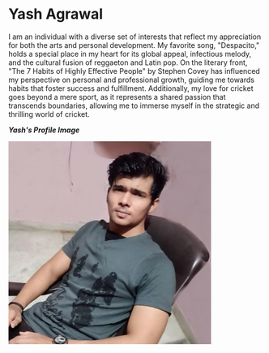 # Yash Agrawal
I am an individual with a diverse set of interests that reflect my appreciation for both the arts and personal development. My favorite song, "Despacito," holds a special place in my heart for its global appeal, infectious melody, and the cultural fusion of reggaeton and Latin pop. On the literary front, "The 7 Habits of Highly Effective People" by Stephen Covey has influenced my perspective on personal and professional growth, guiding me towards habits that foster success and fulfillment. Additionally, my love for cricket goes beyond a mere sport, as it represents a shared passion that transcends boundaries, allowing me to immerse myself in the strategic and thrilling world of cricket.

***Yash's Profile Image***

![Yash's, profile Image](/Image/profile.jpeg)